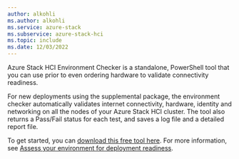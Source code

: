 ```yaml
---
author: alkohli
ms.author: alkohli
ms.service: azure-stack
ms.subservice: azure-stack-hci
ms.topic: include
ms.date: 12/03/2022
---
```


Azure Stack HCI Environment Checker is a standalone, PowerShell tool that you can use prior to even ordering hardware to validate connectivity readiness.

For new deployments using the supplemental package, the environment checker automatically validates internet connectivity, hardware, identity and networking on all the nodes of your Azure Stack HCI cluster. The tool also returns a Pass/Fail status for each test, and saves a log file and a detailed report file.

To get started, you can [download this free tool here](https://www.powershellgallery.com/packages/AzStackHci.EnvironmentChecker/0.2.5). For more information, see [Assess your environment for deployment readiness](./manage/use-environment-checker.md).
